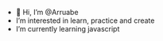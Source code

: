 - 👋 Hi, I’m @Arruabe
-  I’m interested in learn, practice and create
-  I’m currently learning javascript


<!---
Arruabe/Arruabe is a ✨ special ✨ repository because its `README.md` (this file) appears on your GitHub profile.
You can click the Preview link to take a look at your changes.
--->
